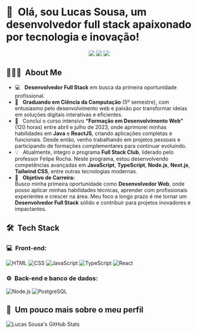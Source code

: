 <h1>👋 &nbsp;Olá, sou Lucas Sousa, um desenvolvedor full stack apaixonado por tecnologia e inovação!</h1>
<p align="center">
<a href="https://portfolio-lucas-self.vercel.app/"><img src="https://img.shields.io/badge/-Portfólio-3423A6?style=flat-square&logo=Google-Chrome&logoColor=white"/></a>
<a href="https://www.linkedin.com/in/lucas-sousa-0b79a72a7/"><img src="https://img.shields.io/badge/-Lucas%20Sousa-0077B5?style=flat-square&logo=Linkedin&logoColor=white"/></a>
<a href="mailto:luke.sousa.dev@gmail.com"><img src="https://img.shields.io/badge/-luke.sousa.dev@gmail.com-D14836?style=flat-square&logo=Gmail&logoColor=white"/></a>

</p>

<h2> 👨🏻‍💻 &nbsp;About Me </h2>

- 💻 &nbsp; **Desenvolvedor Full Stack** em busca da primeira oportunidade profissional.  
- 💚 &nbsp; **Graduando em Ciência da Computação** (5º semestre), com entusiasmo pelo desenvolvimento web e paixão por transformar ideias em soluções digitais interativas e eficientes.  
- 🚀 &nbsp; Concluí o curso intensivo **“Formação em Desenvolvimento Web”** (120 horas) entre abril e julho de 2023, onde aprimorei minhas habilidades em **Java** e **ReactJS**, criando aplicações completas e funcionais. Desde então, venho trabalhando em projetos pessoais e participando de formações complementares para continuar evoluindo.  
- 💡 &nbsp; Atualmente, integro o programa **Full Stack Club**, liderado pelo professor Felipe Rocha. Neste programa, estou desenvolvendo competências avançadas em **JavaScript**, **TypeScript**, **Node.js**, **Next.js**, **Tailwind CSS**, entre outras tecnologias modernas.  
- 🎯 &nbsp; **Objetivo de Carreira:**  
  Busco minha primeira oportunidade como **Desenvolvedor Web**, onde posso aplicar minhas habilidades técnicas, aprender com profissionais experientes e crescer na área. Meu foco a longo prazo é me tornar um **Desenvolvedor Full Stack** sólido e contribuir para projetos inovadores e impactantes.

<h2> 🛠 &nbsp;Tech Stack</h2>
<h3>💻 &nbsp;Front-end:</h3>

![HTML](https://img.shields.io/badge/-HTML-333333?style=flat&logo=HTML5)
![CSS](https://img.shields.io/badge/-CSS-333333?style=flat&logo=CSS3&logoColor=1572B6)
![JavaScript](https://img.shields.io/badge/-JavaScript-333333?style=flat&logo=javascript)
![TypeScript](https://img.shields.io/badge/-TypeScript-333333?style=flat&logo=typescript&logoColor=2D79C7)
![React](https://img.shields.io/badge/-React-333333?style=flat&logo=react)

<h3>⚙️ &nbsp;Back-end e banco de dados:</h3>

![Node.js](https://img.shields.io/badge/-Node.js-333333?style=flat&logo=node.js)
![PostgreSQL](https://img.shields.io/badge/-PostgreSQL-333333?style=flat&logo=postgresql)

<h2>🚀 &nbsp;Um pouco mais sobre o meu perfil</h2>

![Lucas Sousa's GitHub Stats](https://github-readme-stats.vercel.app/api?username=Luca-Sousa&show_icons=true&theme=vue-dark)
